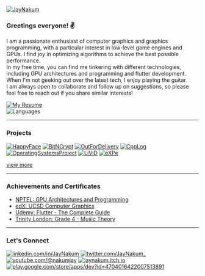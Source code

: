 [![JayNakum](https://github.com/JayNakum/JayNakum/assets/45930809/48e67306-09b4-4469-ac74-eb21ed894c01)](https://jaynakum.github.io/)

### Greetings everyone! ✌️
I am a passionate enthusiast of computer graphics and graphics programming, with a particular interest in low-level game engines and GPUs. I find joy in optimizing algorithms to achieve the best possible performance.  
In my free time, you can find me tinkering with different technologies, including GPU architectures and programming and flutter development. When I'm not geeking out over the latest tech, I enjoy playing the guitar.  
I am always open to collaborate and follow up on suggestions, so please feel free to reach out if you share similar interests!

[![My Resume](https://github-readme-stats.vercel.app/api/pin/?username=JayNakum&repo=MyResume)](https://github.com/JayNakum/Resume/blob/main/Documents/Jay_Nakum_Resume.pdf)  
![Languages](https://github-readme-stats.vercel.app/api/top-langs/?username=JayNakum&layout=donut&exclude_repo=jaynakum.github.io,LearningRayTracing,LearningGPUs,LearningOpenGL,LearningWebGL,LearningCpp,LearningDIP,LearningAI,LearningFlutter,LearningPython,LearningFlask,LearningDBMS,LearningShellScripts,LearningJava,LearningAndroid)

---

### Projects

[![HappyFace](https://github-readme-stats.vercel.app/api/pin/?username=JayNakum&repo=HappyFace)](https://github.com/JayNakum/HappyFace)
[![BitNCrypt](https://github-readme-stats.vercel.app/api/pin/?username=JayNakum&repo=BitNCrypt)](https://github.com/JayNakum/BitNCrypt)
[![OutForDelivery](https://github-readme-stats.vercel.app/api/pin/?username=JayNakum&repo=OutForDelivery)](https://github.com/JayNakum/OutForDelivery)
[![CppLog](https://github-readme-stats.vercel.app/api/pin/?username=JayNakum&repo=CppLog)](https://github.com/JayNakum/CppLog)
[![OperatingSystemsProject](https://github-readme-stats.vercel.app/api/pin/?username=JayNakum&repo=OperatingSystemsProject)](https://github.com/JayNakum/OperatingSystemsProject)
[![LiViD](https://github-readme-stats.vercel.app/api/pin/?username=JayNakum&repo=LiViD)](https://github.com/JayNakum/LiViD)
[![eXPe](https://github-readme-stats.vercel.app/api/pin/?username=JayNakum&repo=eXPe)](https://github.com/JayNakum/eXPe)

[view more](https://github.com/JayNakum?tab=repositories)

---

### Achievements and Certificates
- [NPTEL: GPU Architectures and Programming](https://internalapp.nptel.ac.in/noc/Ecertificate/?q=NPTEL23CS61S3357054004192946)
- [edX: UCSD Computer Graphics](https://courses.edx.org/certificates/3e47add62a6b45269149bf91b91f1399)
- [Udemy: Flutter - The Complete Guide](https://www.udemy.com/certificate/UC-2fce7723-1cc7-403d-a54b-09dbd5cd495e/)
- [Trinity London: Grade 4 - Music Theory](https://drive.google.com/file/d/1S-b58wIceYXIlX24bubJy8Z2aT2lQV2d/view?usp=sharing)

---

### Let's Connect
[![linkedin.com/in/JayNakum](https://img.shields.io/badge/LinkedIn-0077B5?style=for-the-badge&logo=linkedin&logoColor=white)](https://linkedin.com/in/JayNakum)
[![twitter.com/JayNakum_](https://img.shields.io/badge/Twitter-1DA1F2?style=for-the-badge&logo=twitter&logoColor=white)](https://twitter.com/JayNakum_)
[![youtube.com/@nakumjay](https://img.shields.io/badge/YouTube-FF0000?style=for-the-badge&logo=youtube&logoColor=white)](https://youtube.com/@nakumjay)
[![jaynakum.itch.io](https://img.shields.io/badge/Itch.io-FA5C5C?style=for-the-badge&logo=itchdotio&logoColor=white)](https://jaynakum.itch.io)
[![play.google.com/store/apps/dev?id=4704016422007513891](https://img.shields.io/badge/Google_Play-414141?style=for-the-badge&logo=google-play&logoColor=white)](https://play.google.com/store/apps/dev?id=4704016422007513891)
